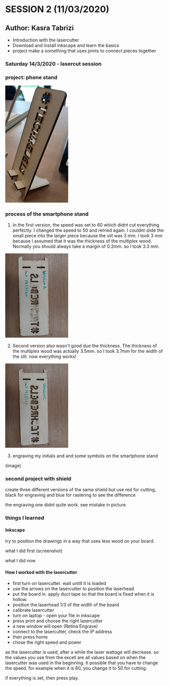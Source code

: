 # SESSION 2 (11/03/2020)
## Author: Kasra Tabrizi

 - Introduction with the lasercutter
 - Download and install inkscape and learn the basics
 - project make a something that uses joints to connect pieces together

### Saturday 14/3/2020 - lasercut session

### project: phone stand

<img src="images/final_product_new.jpg" width="200" alt="phone stand final version">

### process of the smartphone stand

1. In the first version, the speed was set to 60 which didnt cut everything perfectly. I changed the speed to 50 and retried again. I couldnt slide the small piece into the larger piece because the slit was 3 mm. I took 3
mm because I assumed that it was the thickness of the multiplex wood. Normally you should always take a margin of 0.2mm. so I took 3.3 mm.

<img src="images/project1_version1.jpg" width="200" alt="phone stand version 1">

2. Second version also wasn't good due the thickness. The thickness of the multiplex wood was actually 3.5mm. so I took 3.7mm for the width of the slit. now everything works!

<img src="images/project1_version2.jpg" width="200" alt="phone stand version 2">

3. engraving my initials and and some symbols on the smartphone stand

(image)

### second project  with shield

create three different versions of the same shield but use red for cutting, black for engraving and blue for rastering
to see the difference

the engraving one didnt quite work. see mistake in picture.

### things I learned

#### Inkscape

try to position the drawings in a way that uses less wood on your board.

what I did first
(screenshot)

what I did now

#### How I worked with the lasercutter

- first turn on lasercutter. wait untill it is loaded
- use the arrows on the lasercutter to position the laserhead
- put the board in. apply duct tape so that the board is fixed when it is hollow.
- position the laserhead 1/3 of the width of the board
- calibrate lasercutter
- turn on laptop - open your file in inkscape
- press print and choose the right lasercutter
- a new window will open (Retina Engrave)
- connect to the lasercutter, check the IP address
- then press home
- chose the right speed and power

as the lasercutter is used; after a while the laser wattage will decrease. so the values you use from the excell are all values based on when the lasercutter was used in the beginning. it possible that you have to change the speed. for example when it is 60, you change it to 50 for cutting.

if everything is set, then press play.


